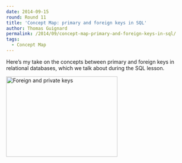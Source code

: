```yaml
---
date: 2014-09-15
round: Round 11
title: 'Concept Map: primary and foreign keys in SQL'
author: Thomas Guignard
permalink: /2014/09/concept-map-primary-and-foreign-keys-in-sql/
tags:
  - Concept Map
---
```

Here&#8217;s my take on the concepts between primary and foreign keys in relational databases, which we talk about during the SQL lesson.

[<img class="size-medium wp-image-8653 alignnone" alt="Foreign and private keys" src="/software-carpentry-training-website/uploads/2014/09/sc-conceptmap-300x216.png" width="300" height="216" />][1]

 [1]: /software-carpentry-training-website/uploads/2014/09/sc-conceptmap.png
